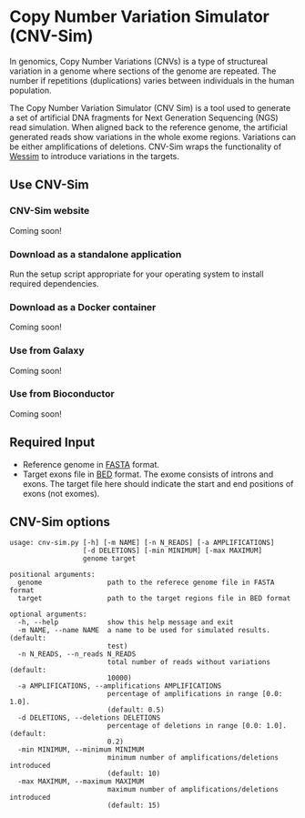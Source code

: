 # Copy Number Variation Simulator (CNV-Sim)
In genomics, Copy Number Variations (CNVs) is a type of structureal variation in a genome where sections of the genome are repeated. 
The number if repetitions (duplications) varies between individuals in the human population.

The Copy Number Variation Simulator (CNV Sim) is a tool used to generate a set of artificial DNA fragments for Next Generation Sequencing (NGS) read simulation.
When aligned back to the reference genome, the artificial generated reads show variations in the whole exome regions. Variations can be either amplifications of deletions.
CNV-Sim wraps the functionality of [Wessim](https://github.com/sak042/Wessim) to introduce variations in the targets.  

## Use CNV-Sim
### CNV-Sim website
Coming soon!

### Download as a standalone application
Run the setup script appropriate for your operating system to install required dependencies.

### Download as a Docker container
Coming soon!

### Use from Galaxy
Coming soon!

### Use from Bioconductor
Coming soon!

## Required Input
- Reference genome in [FASTA](https://en.wikipedia.org/wiki/FASTA_format) format.
- Target exons file in [BED](https://genome.ucsc.edu/FAQ/FAQformat.html#format1) format. 
The exome consists of introns and exons. The target file here should indicate the start and end positions of exons (not exomes).
 
## CNV-Sim options
```
usage: cnv-sim.py [-h] [-m NAME] [-n N_READS] [-a AMPLIFICATIONS]
                  [-d DELETIONS] [-min MINIMUM] [-max MAXIMUM]
                  genome target

positional arguments:
  genome                path to the referece genome file in FASTA format
  target                path to the target regions file in BED format

optional arguments:
  -h, --help            show this help message and exit
  -m NAME, --name NAME  a name to be used for simulated results. (default:
                        test)
  -n N_READS, --n_reads N_READS
                        total number of reads without variations (default:
                        10000)
  -a AMPLIFICATIONS, --amplifications AMPLIFICATIONS
                        percentage of amplifications in range [0.0: 1.0].
                        (default: 0.5)
  -d DELETIONS, --deletions DELETIONS
                        percentage of deletions in range [0.0: 1.0]. (default:
                        0.2)
  -min MINIMUM, --minimum MINIMUM
                        minimum number of amplifications/deletions introduced
                        (default: 10)
  -max MAXIMUM, --maximum MAXIMUM
                        maximum number of amplifications/deletions introduced
                        (default: 15)
```